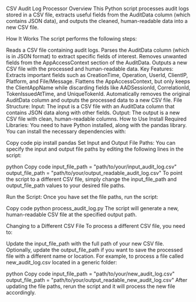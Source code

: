 CSV Audit Log Processor
Overview
This Python script processes audit logs stored in a CSV file, extracts useful fields from the AuditData column (which contains JSON data), and outputs the cleaned, human-readable data into a new CSV file.

How It Works
The script performs the following steps:

Reads a CSV file containing audit logs.
Parses the AuditData column (which is in JSON format) to extract specific fields of interest.
Removes unwanted fields from the AppAccessContext section of the AuditData.
Outputs a new CSV file with the processed and human-readable data.
Key Features:
Extracts important fields such as CreationTime, Operation, UserId, ClientIP, Platform, and File/Message.
Flattens the AppAccessContext, but only keeps the ClientAppName while discarding fields like AADSessionId, CorrelationId, TokenIssuedAtTime, and UniqueTokenId.
Automatically removes the original AuditData column and outputs the processed data to a new CSV file.
File Structure:
Input: The input is a CSV file with an AuditData column that contains JSON data along with other fields.
Output: The output is a new CSV file with clean, human-readable columns.
How to Use
Install Required Libraries: You need to have Python installed, along with the pandas library. You can install the necessary dependencies with:

Copy code
pip install pandas
Set Input and Output File Paths: You can specify the input and output file paths by editing the following lines in the script:

python
Copy code
input_file_path = "path/to/your/input_audit_log.csv"
output_file_path = "path/to/your/output_readable_audit_log.csv"
To point the script to a different CSV file, simply change the input_file_path and output_file_path values to your desired file paths.

Run the Script: Once you have set the file paths, run the script:

Copy code
python process_audit_log.py
The script will generate a new, human-readable CSV file at the specified output path.

Changing to a Different CSV File
To process a different CSV file, you need to:

Update the input_file_path with the full path of your new CSV file.
Optionally, update the output_file_path if you want to save the processed file with a different name or location.
For example, to process a file called new_audit_log.csv located in a generic folder:

python
Copy code
input_file_path = "path/to/your/new_audit_log.csv"
output_file_path = "path/to/your/output_readable_new_audit_log.csv"
After updating the file paths, rerun the script and it will process the new file accordingly.
